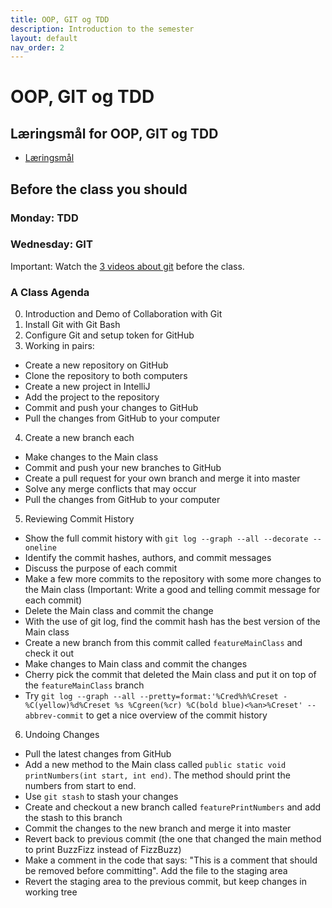 ```yaml
---
title: OOP, GIT og TDD
description: Introduction to the semester
layout: default
nav_order: 2
---
```


# OOP, GIT og TDD

## Læringsmål for OOP, GIT og TDD

- [Læringsmål](./laeringsmaal.md)

## Before the class you should

### Monday: TDD

### Wednesday: GIT

Important: Watch the [3 videos about git](resources.md#videos) before the class.

### A Class Agenda

0. Introduction and Demo of Collaboration with Git
1. Install Git with Git Bash
2. Configure Git and setup token for GitHub
3. Working in pairs:

- Create a new repository on GitHub
- Clone the repository to both computers
- Create a new project in IntelliJ
- Add the project to the repository
- Commit and push your changes to GitHub
- Pull the changes from GitHub to your computer

4. Create a new branch each

- Make changes to the Main class
- Commit and push your new branches to GitHub
- Create a pull request for your own branch and merge it into master
- Solve any merge conflicts that may occur
- Pull the changes from GitHub to your computer

5. Reviewing Commit History

- Show the full commit history with `git log --graph --all --decorate --oneline`
- Identify the commit hashes, authors, and commit messages
- Discuss the purpose of each commit
- Make a few more commits to the repository with some more changes to the Main class (Important: Write a good and telling commit message for each commit)
- Delete the Main class and commit the change
- With the use of git log, find the commit hash has the best version of the Main class
- Create a new branch from this commit called `featureMainClass` and check it out
- Make changes to Main class and commit the changes
- Cherry pick the commit that deleted the Main class and put it on top of the `featureMainClass` branch
- Try `git log --graph --all --pretty=format:'%Cred%h%Creset -%C(yellow)%d%Creset %s %Cgreen(%cr) %C(bold blue)<%an>%Creset' --abbrev-commit` to get a nice overview of the commit history

6. Undoing Changes

- Pull the latest changes from GitHub
- Add a new method to the Main class called `public static void printNumbers(int start, int end)`. The method should print the numbers from start to end.
- Use `git stash` to stash your changes
- Create and checkout a new branch called `featurePrintNumbers` and add the stash to this branch
- Commit the changes to the new branch and merge it into master
- Revert back to previous commit (the one that changed the main method to print BuzzFizz instead of FizzBuzz)
- Make a comment in the code that says: "This is a comment that should be removed before committing". Add the file to the staging area
- Revert the staging area to the previous commit, but keep changes in working tree
